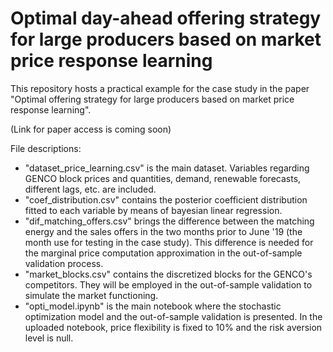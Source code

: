 # Optimal day-ahead offering strategy for large producers based on market price response learning

This repository hosts a practical example for the case study in the paper "Optimal offering strategy for large producers based on market price response learning".

(Link for paper access is coming soon)

File descriptions:
- "dataset_price_learning.csv" is the main dataset. Variables regarding GENCO block prices and quantities, demand, renewable forecasts, different lags, etc. are included.
- "coef_distribution.csv" contains the posterior coefficient distribution fitted to each variable by means of bayesian linear regression.
- "dif_matching_offers.csv" brings the difference between the matching energy and the sales offers in the two months prior to June '19 (the month use for testing in the case study). This difference is needed for the marginal price computation approximation in the out-of-sample validation process.
- "market_blocks.csv" contains the discretized blocks for the GENCO's competitors. They will be employed in the out-of-sample validation to simulate the market functioning.
- "opti_model.ipynb" is the main notebook where the stochastic optimization model and the out-of-sample validation is presented. In the uploaded notebook, price flexibility is fixed to 10% and the risk aversion level is null. 
